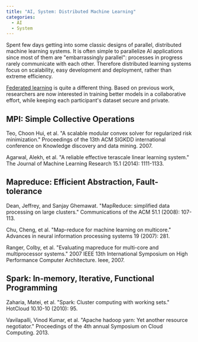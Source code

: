 ```yaml
---
title: "AI, System: Distributed Machine Learning"
categories:
  - AI
  - System
---
```


Spent few days getting into some classic designs of parallel, distributed machine learning systems. It is often simple to parallelize AI applications since most of them are "embarrassingly parallel": processes in progress rarely communicate with each other. Therefore distributed learning systems focus on scalability, easy development and deployment, rather than extreme efficiency.

[Federated learning](https://lan-jing.github.io/ai/system/math/securityProjects/) is quite a different thing. Based on previous work, researchers are now interested in training better models in a collaborative effort, while keeping each participant's dataset secure and private.

## MPI: Simple Collective Operations

Teo, Choon Hui, et al. "A scalable modular convex solver for regularized risk minimization." Proceedings of the 13th ACM SIGKDD international conference on Knowledge discovery and data mining. 2007.

Agarwal, Alekh, et al. "A reliable effective terascale linear learning system." The Journal of Machine Learning Research 15.1 (2014): 1111-1133.

## Mapreduce: Efficient Abstraction, Fault-tolerance

Dean, Jeffrey, and Sanjay Ghemawat. "MapReduce: simplified data processing on large clusters." Communications of the ACM 51.1 (2008): 107-113.

Chu, Cheng, et al. "Map-reduce for machine learning on multicore." Advances in neural information processing systems 19 (2007): 281.

Ranger, Colby, et al. "Evaluating mapreduce for multi-core and multiprocessor systems." 2007 IEEE 13th International Symposium on High Performance Computer Architecture. Ieee, 2007.

## Spark: In-memory, Iterative, Functional Programming

Zaharia, Matei, et al. "Spark: Cluster computing with working sets." HotCloud 10.10-10 (2010): 95.

Vavilapalli, Vinod Kumar, et al. "Apache hadoop yarn: Yet another resource negotiator." Proceedings of the 4th annual Symposium on Cloud Computing. 2013.
